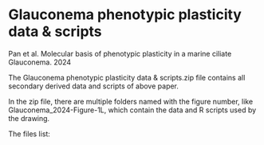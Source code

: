 # Glauconema phenotypic plasticity data & scripts

Pan et al. Molecular basis of phenotypic plasticity in a marine ciliate Glauconema. 2024

The Glauconema phenotypic plasticity data & scripts.zip file contains all secondary derived data and scripts of above paper.

In the zip file, there are multiple folders named with the figure number, like Glauconema_2024-Figure-1L, which contain the data and R scripts used by the drawing.

The files list:


